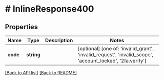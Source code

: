 # # InlineResponse400

## Properties

Name | Type | Description | Notes
------------ | ------------- | ------------- | -------------
**code** | **string** |  | [optional]  [one of: 'invalid_grant', 'invalid_request', 'invalid_scope', 'account_locked', '2fa.verify']


[[Back to API list]](../../README.md#endpoints) [[Back to README]](../../README.md)
